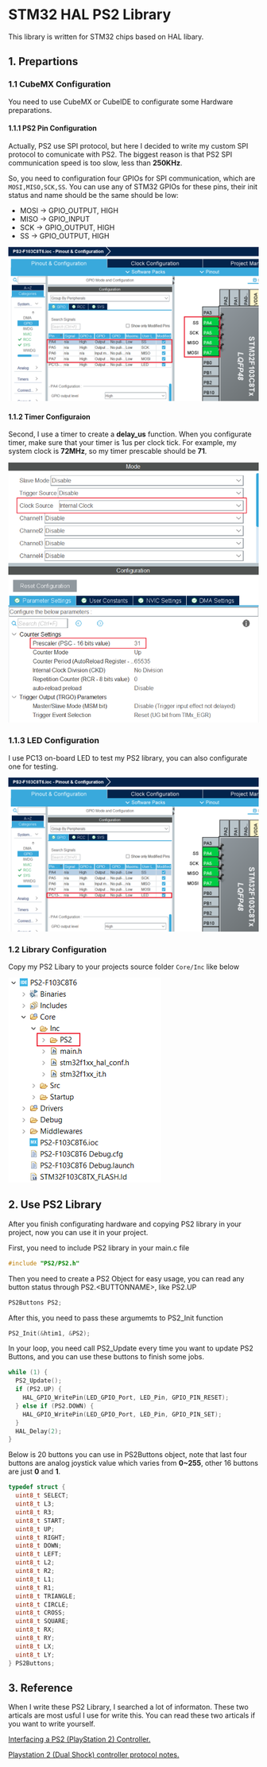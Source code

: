 # STM32 HAL PS2 Library

This library is written for STM32 chips based on HAL libary.

## 1. Prepartions

### 1.1 CubeMX Configuration

You need to use CubeMX or CubeIDE to configurate some Hardware preparations.

#### 1.1.1 PS2 Pin Configuration

Actually, PS2 use SPI protocol, but here I decided to write my custom SPI protocol to comunicate with PS2. The biggest reason is that PS2 SPI communication speed is too slow, less than **250KHz**.

So, you need to configuration four GPIOs for SPI communication, which are `MOSI,MISO,SCK,SS`. You can use any of STM32 GPIOs for these pins, their init status and name should be the same should be low:

- MOSI -> GPIO_OUTPUT, HIGH
- MISO -> GPIO_INPUT
- SCK -> GPIO_OUTPUT, HIGH
- SS -> GPIO_OUTPUT, HIGH

![SPI-Port](Images/SPI.png)

#### 1.1.2 Timer Configuraion

Second, I use a timer to create a **delay_us** function. When you configurate timer, make sure that your timer is 1us per clock tick. For example, my system clock is **72MHz**, so my timer prescable should be **71**.

![Timer](Images/Timer.png)

### 1.1.3 LED Configuration

I use PC13 on-board LED to test my PS2 library, you can also configurate one for testing.

![LED](Images/LED.png)

### 1.2 Library Configuration

Copy my PS2 Libary to your projects source folder `Core/Inc` like below

![Include](Images/Inlcude.png)

## 2. Use PS2 Library

After you finish configurating hardware and copying PS2 library in your project, now you can use it in your project.

First, you need to include PS2 library in your main.c file

```c
#include "PS2/PS2.h"
```

Then you need to create a PS2 Object for easy usage, you can read any button status through PS2.\<BUTTONNAME\>, like PS2.UP

```c
PS2Buttons PS2;
```

After this, you need to pass these argumemts to PS2_Init function

```c
PS2_Init(&htim1, &PS2);
```

In your loop, you  need call PS2_Update every time you want to update PS2 Buttons, and you can use these buttons to finish some jobs.

```c
while (1) {
  PS2_Update();
  if (PS2.UP) {
    HAL_GPIO_WritePin(LED_GPIO_Port, LED_Pin, GPIO_PIN_RESET);
  } else if (PS2.DOWN) {
    HAL_GPIO_WritePin(LED_GPIO_Port, LED_Pin, GPIO_PIN_SET);
  }
  HAL_Delay(2);
}
```

Below is 20 buttons you can use in PS2Buttons object, note that last four buttons are analog joystick value which varies from **0~255**, other 16 buttons are just **0** and **1**.

```c
typedef struct {
  uint8_t SELECT;
  uint8_t L3;
  uint8_t R3;
  uint8_t START;
  uint8_t UP;
  uint8_t RIGHT;
  uint8_t DOWN;
  uint8_t LEFT;
  uint8_t L2;
  uint8_t R2;
  uint8_t L1;
  uint8_t R1;
  uint8_t TRIANGLE;
  uint8_t CIRCLE;
  uint8_t CROSS;
  uint8_t SQUARE;
  uint8_t RX;
  uint8_t RY;
  uint8_t LX;
  uint8_t LY;
} PS2Buttons;
```

## 3. Reference

When I write these PS2 Library, I searched a lot of informaton. These two articals are most usful I use for write this. You can read these two articals if you want to write yourself.

[Interfacing a PS2 (PlayStation 2) Controller.](https://store.curiousinventor.com/guides/PS2)

[Playstation 2 (Dual Shock) controller protocol notes.](https://gist.github.com/scanlime/5042071)